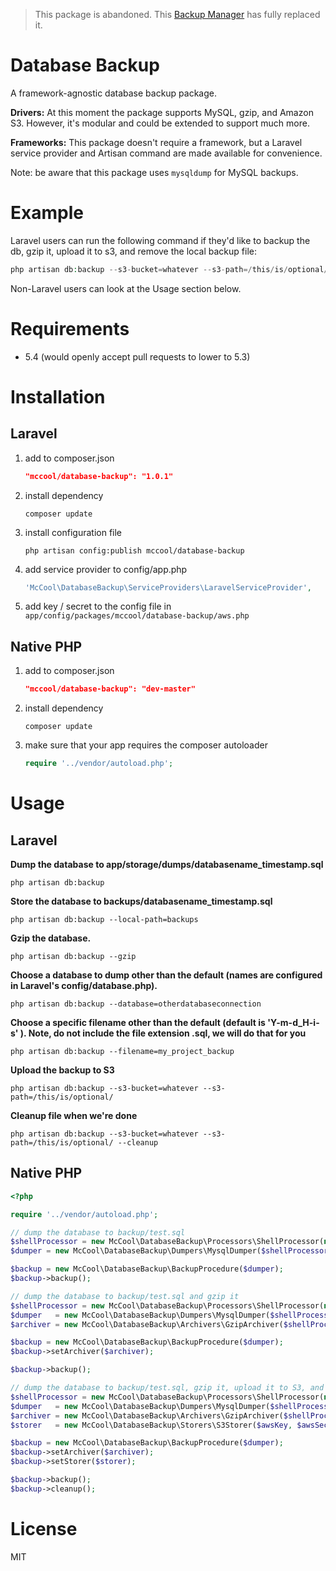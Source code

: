 > This package is abandoned. This [Backup Manager](https://github.com/backup-manager) has fully replaced it.

Database Backup
===============

A framework-agnostic database backup package.

**Drivers:** At this moment the package supports MySQL, gzip, and Amazon S3. However, it's modular and could be extended to support much more.

**Frameworks:** This package doesn't require a framework, but a Laravel service provider and Artisan command are made available for convenience.

Note: be aware that this package uses ```mysqldump``` for MySQL backups.

# Example

Laravel users can run the following command if they'd like to backup the db, gzip it, upload it to s3, and remove the local backup file:

```PHP
php artisan db:backup --s3-bucket=whatever --s3-path=/this/is/optional/ --cleanup --gzip
```

Non-Laravel users can look at the Usage section below.

# Requirements

* 5.4 (would openly accept pull requests to lower to 5.3)

# Installation

## Laravel

1. add to composer.json

    ```JSON
    "mccool/database-backup": "1.0.1"
    ```
2. install dependency

    ```SHELL
    composer update
    ```
3. install configuration file

    ```SHELL
    php artisan config:publish mccool/database-backup
    ```
4. add service provider to config/app.php

    ```PHP
    'McCool\DatabaseBackup\ServiceProviders\LaravelServiceProvider',
    ```
5. add key / secret to the config file in ```app/config/packages/mccool/database-backup/aws.php```

## Native PHP

1. add to composer.json

    ```JSON
    "mccool/database-backup": "dev-master"
    ```
2. install dependency

    ```SHELL
    composer update
    ```
3. make sure that your app requires the composer autoloader

    ```PHP
    require '../vendor/autoload.php';
    ```

# Usage

## Laravel

**Dump the database to app/storage/dumps/databasename_timestamp.sql**

```SHELL
php artisan db:backup
```

**Store the database to backups/databasename_timestamp.sql**

```SHELL
php artisan db:backup --local-path=backups
```

**Gzip the database.**

```SHELL
php artisan db:backup --gzip
```

**Choose a database to dump other than the default (names are configured in Laravel's config/database.php).**

```SHELL
php artisan db:backup --database=otherdatabaseconnection
```

**Choose a specific filename other than the default (default is 'Y-m-d_H-i-s' ). Note, do not include the file extension .sql, we will do that for you**

```SHELL
php artisan db:backup --filename=my_project_backup
```

**Upload the backup to S3**

```SHELL
php artisan db:backup --s3-bucket=whatever --s3-path=/this/is/optional/
```

**Cleanup file when we're done**

```SHELL
php artisan db:backup --s3-bucket=whatever --s3-path=/this/is/optional/ --cleanup
```

## Native PHP

```PHP
<?php

require '../vendor/autoload.php';

// dump the database to backup/test.sql
$shellProcessor = new McCool\DatabaseBackup\Processors\ShellProcessor(new Symfony\Component\Process\Process(''));
$dumper = new McCool\DatabaseBackup\Dumpers\MysqlDumper($shellProcessor, 'localhost', 3306, 'username', 'password', 'test_db', 'backup/test.sql');

$backup = new McCool\DatabaseBackup\BackupProcedure($dumper);
$backup->backup();

// dump the database to backup/test.sql and gzip it
$shellProcessor = new McCool\DatabaseBackup\Processors\ShellProcessor(new Symfony\Component\Process\Process(''));
$dumper   = new McCool\DatabaseBackup\Dumpers\MysqlDumper($shellProcessor, 'localhost', 3306, 'username', 'password', 'test_db', 'backup/test.sql');
$archiver = new McCool\DatabaseBackup\Archivers\GzipArchiver($shellProcessor);

$backup = new McCool\DatabaseBackup\BackupProcedure($dumper);
$backup->setArchiver($archiver);

$backup->backup();

// dump the database to backup/test.sql, gzip it, upload it to S3, and clean up after ourselves
$shellProcessor = new McCool\DatabaseBackup\Processors\ShellProcessor(new Symfony\Component\Process\Process(''));
$dumper   = new McCool\DatabaseBackup\Dumpers\MysqlDumper($shellProcessor, 'localhost', 3306, 'username', 'password', 'test_db', 'backup/test.sql');
$archiver = new McCool\DatabaseBackup\Archivers\GzipArchiver($shellProcessor);
$storer   = new McCool\DatabaseBackup\Storers\S3Storer($awsKey, $awsSecret, 'us-east-1', $bucket, $s3Path);

$backup = new McCool\DatabaseBackup\BackupProcedure($dumper);
$backup->setArchiver($archiver);
$backup->setStorer($storer);

$backup->backup();
$backup->cleanup();
```

# License

MIT
